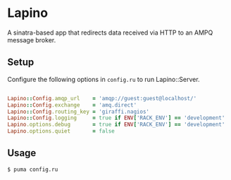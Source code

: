 # Lapino

A sinatra-based app that redirects data received via HTTP to an AMPQ message broker.

## Setup

Configure the following options in `config.ru` to run Lapino::Server.

```ruby

Lapino::Config.amqp_url    = 'amqp://guest:guest@localhost/'
Lapino::Config.exchange    = 'amq.direct'
Lapino::Config.routing_key = 'giraffi.nagios'
Lapino::Config.logging     = true if ENV['RACK_ENV'] == 'development'
Lapino.options.debug       = true if ENV['RACK_ENV'] == 'development'
Lapino.options.quiet       = false

```

## Usage

```bash
$ puma config.ru
```